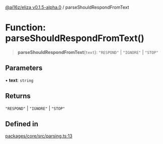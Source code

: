 [@ai16z/eliza v0.1.5-alpha.0](../index.md) / parseShouldRespondFromText

# Function: parseShouldRespondFromText()

> **parseShouldRespondFromText**(`text`): `"RESPOND"` \| `"IGNORE"` \| `"STOP"`

## Parameters

• **text**: `string`

## Returns

`"RESPOND"` \| `"IGNORE"` \| `"STOP"`

## Defined in

[packages/core/src/parsing.ts:13](https://github.com/xwxtwd/eliza/blob/main/packages/core/src/parsing.ts#L13)
